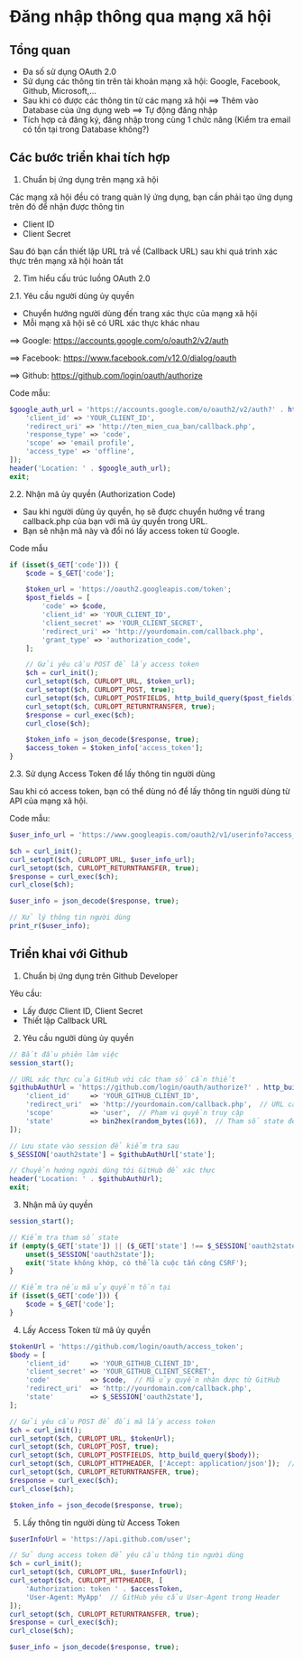 # Đăng nhập thông qua mạng xã hội

## Tổng quan

- Đa số sử dụng OAuth 2.0
- Sử dụng các thông tin trên tài khoản mạng xã hội: Google, Facebook, Github, Microsoft,...
- Sau khi có được các thông tin từ các mạng xã hội ==> Thêm vào Database của ứng dụng web ==> Tự động đăng nhập
- Tích hợp cả đăng ký, đăng nhập trong cùng 1 chức năng (Kiểm tra email có tồn tại trong Database không?)

## Các bước triển khai tích hợp

1. Chuẩn bị ứng dụng trên mạng xã hội

Các mạng xã hội đều có trang quản lý ứng dụng, bạn cần phải tạo ứng dụng trên đó để nhận được thông tin

- Client ID
- Client Secret

Sau đó bạn cần thiết lập URL trả về (Callback URL) sau khi quá trình xác thực trên mạng xã hội hoàn tất

2. Tìm hiểu cấu trúc luồng OAuth 2.0

2.1. Yêu cầu người dùng ủy quyền

- Chuyển hướng người dùng đến trang xác thực của mạng xã hội
- Mỗi mạng xã hội sẽ có URL xác thực khác nhau

==> Google: https://accounts.google.com/o/oauth2/v2/auth

==> Facebook: https://www.facebook.com/v12.0/dialog/oauth

==> Github: https://github.com/login/oauth/authorize

Code mẫu:

```php
$google_auth_url = 'https://accounts.google.com/o/oauth2/v2/auth?' . http_build_query([
    'client_id' => 'YOUR_CLIENT_ID',
    'redirect_uri' => 'http://ten_mien_cua_ban/callback.php',
    'response_type' => 'code',
    'scope' => 'email profile',
    'access_type' => 'offline',
]);
header('Location: ' . $google_auth_url);
exit;
```

2.2. Nhận mã ủy quyền (Authorization Code)

- Sau khi người dùng ủy quyền, họ sẽ được chuyển hướng về trang callback.php của bạn với mã ủy quyền trong URL.
- Bạn sẽ nhận mã này và đổi nó lấy access token từ Google.

Code mẫu

```php
if (isset($_GET['code'])) {
    $code = $_GET['code'];

    $token_url = 'https://oauth2.googleapis.com/token';
    $post_fields = [
        'code' => $code,
        'client_id' => 'YOUR_CLIENT_ID',
        'client_secret' => 'YOUR_CLIENT_SECRET',
        'redirect_uri' => 'http://yourdomain.com/callback.php',
        'grant_type' => 'authorization_code',
    ];

    // Gửi yêu cầu POST để lấy access token
    $ch = curl_init();
    curl_setopt($ch, CURLOPT_URL, $token_url);
    curl_setopt($ch, CURLOPT_POST, true);
    curl_setopt($ch, CURLOPT_POSTFIELDS, http_build_query($post_fields));
    curl_setopt($ch, CURLOPT_RETURNTRANSFER, true);
    $response = curl_exec($ch);
    curl_close($ch);

    $token_info = json_decode($response, true);
    $access_token = $token_info['access_token'];
}
```

2.3. Sử dụng Access Token để lấy thông tin người dùng

Sau khi có access token, bạn có thể dùng nó để lấy thông tin người dùng từ API của mạng xã hội.

Code mẫu:

```php
$user_info_url = 'https://www.googleapis.com/oauth2/v1/userinfo?access_token=' . $access_token;

$ch = curl_init();
curl_setopt($ch, CURLOPT_URL, $user_info_url);
curl_setopt($ch, CURLOPT_RETURNTRANSFER, true);
$response = curl_exec($ch);
curl_close($ch);

$user_info = json_decode($response, true);

// Xử lý thông tin người dùng
print_r($user_info);
```

## Triển khai với Github

1. Chuẩn bị ứng dụng trên Github Developer

Yêu cầu:

- Lấy được Client ID, Client Secret
- Thiết lập Callback URL

2. Yêu cầu người dùng ủy quyền

```php
// Bắt đầu phiên làm việc
session_start();

// URL xác thực của GitHub với các tham số cần thiết
$githubAuthUrl = 'https://github.com/login/oauth/authorize?' . http_build_query([
    'client_id'     => 'YOUR_GITHUB_CLIENT_ID',
    'redirect_uri'  => 'http://yourdomain.com/callback.php',  // URL callback
    'scope'         => 'user',  // Phạm vi quyền truy cập
    'state'         => bin2hex(random_bytes(16)),  // Tham số state để chống tấn công CSRF
]);

// Lưu state vào session để kiểm tra sau
$_SESSION['oauth2state'] = $githubAuthUrl['state'];

// Chuyển hướng người dùng tới GitHub để xác thực
header('Location: ' . $githubAuthUrl);
exit;
```

3. Nhận mã ủy quyền

```php
session_start();

// Kiểm tra tham số state
if (empty($_GET['state']) || ($_GET['state'] !== $_SESSION['oauth2state'])) {
    unset($_SESSION['oauth2state']);
    exit('State không khớp, có thể là cuộc tấn công CSRF');
}

// Kiểm tra nếu mã ủy quyền tồn tại
if (isset($_GET['code'])) {
    $code = $_GET['code'];
}
```

4. Lấy Access Token từ mã ủy quyền

```php
$tokenUrl = 'https://github.com/login/oauth/access_token';
$body = [
    'client_id'     => 'YOUR_GITHUB_CLIENT_ID',
    'client_secret' => 'YOUR_GITHUB_CLIENT_SECRET',
    'code'          => $code,  // Mã ủy quyền nhận được từ GitHub
    'redirect_uri'  => 'http://yourdomain.com/callback.php',
    'state'         => $_SESSION['oauth2state'],
];

// Gửi yêu cầu POST để đổi mã lấy access token
$ch = curl_init();
curl_setopt($ch, CURLOPT_URL, $tokenUrl);
curl_setopt($ch, CURLOPT_POST, true);
curl_setopt($ch, CURLOPT_POSTFIELDS, http_build_query($body));
curl_setopt($ch, CURLOPT_HTTPHEADER, ['Accept: application/json']);  // Định dạng nhận JSON
curl_setopt($ch, CURLOPT_RETURNTRANSFER, true);
$response = curl_exec($ch);
curl_close($ch);

$token_info = json_decode($response, true);
```

5. Lấy thông tin người dùng từ Access Token

```php
$userInfoUrl = 'https://api.github.com/user';

// Sử dụng access token để yêu cầu thông tin người dùng
$ch = curl_init();
curl_setopt($ch, CURLOPT_URL, $userInfoUrl);
curl_setopt($ch, CURLOPT_HTTPHEADER, [
    'Authorization: token ' . $accessToken,
    'User-Agent: MyApp'  // GitHub yêu cầu User-Agent trong Header
]);
curl_setopt($ch, CURLOPT_RETURNTRANSFER, true);
$response = curl_exec($ch);
curl_close($ch);

$user_info = json_decode($response, true);
```
